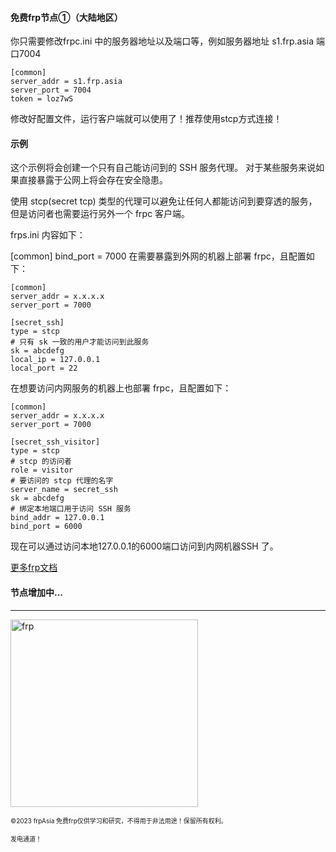 
#### 免费frp节点①（大陆地区）
你只需要修改frpc.ini 中的服务器地址以及端口等，例如服务器地址 s1.frp.asia 端口7004 

```
[common] 
server_addr = s1.frp.asia
server_port = 7004
token = loz7wS
```

修改好配置文件，运行客户端就可以使用了！推荐使用stcp方式连接！

#### 示例


这个示例将会创建一个只有自己能访问到的 SSH 服务代理。
对于某些服务来说如果直接暴露于公网上将会存在安全隐患。

使用 stcp(secret tcp) 类型的代理可以避免让任何人都能访问到要穿透的服务，但是访问者也需要运行另外一个 frpc 客户端。

frps.ini 内容如下：

[common]
bind_port = 7000
在需要暴露到外网的机器上部署 frpc，且配置如下：
```
[common]
server_addr = x.x.x.x
server_port = 7000

[secret_ssh]
type = stcp
# 只有 sk 一致的用户才能访问到此服务
sk = abcdefg
local_ip = 127.0.0.1
local_port = 22
```
在想要访问内网服务的机器上也部署 frpc，且配置如下：
```
[common]
server_addr = x.x.x.x
server_port = 7000

[secret_ssh_visitor]
type = stcp
# stcp 的访问者
role = visitor
# 要访问的 stcp 代理的名字
server_name = secret_ssh
sk = abcdefg
# 绑定本地端口用于访问 SSH 服务
bind_addr = 127.0.0.1
bind_port = 6000
```

现在可以通过访问本地127.0.0.1的6000端口访问到内网机器SSH 了。

[ 更多frp文档](https://gofrp.org/docs/)
#### 节点增加中...


---

<img width="300" alt="frp" src="https://tse2-mm.cn.bing.net/th/id/OIP-C.-_Hy7CugwLBZ-wXn4AMFIAHaCk?w=330&h=121&c=7&r=0&o=5&dpr=1.3&pid=1.7">
    

<font size=1 >©2023 frpAsia 免费frp仅供学习和研究，不得用于非法用途！保留所有权利。</font>

<font size=1>发电通道！</font>

